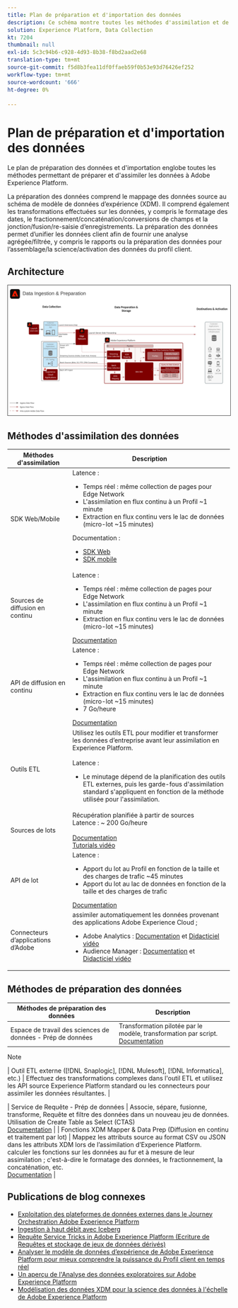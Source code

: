 ```yaml
---
title: Plan de préparation et d'importation des données
description: Ce schéma montre toutes les méthodes d'assimilation et de préparation des données à Adobe Experience Platform.
solution: Experience Platform, Data Collection
kt: 7204
thumbnail: null
exl-id: 5c3c94b6-c928-4d93-8b38-f8bd2aad2e68
translation-type: tm+mt
source-git-commit: f5d8b3fea11df0ffaeb59f0b53e93d76426ef252
workflow-type: tm+mt
source-wordcount: '666'
ht-degree: 0%

---
```


# Plan de préparation et d&#39;importation des données

Le plan de préparation des données et d&#39;importation englobe toutes les méthodes permettant de préparer et d&#39;assimiler les données à Adobe Experience Platform.

La préparation des données comprend le mappage des données source au schéma de modèle de données d’expérience (XDM). Il comprend également les transformations effectuées sur les données, y compris le formatage des dates, le fractionnement/concaténation/conversions de champs et la jonction/fusion/re-saisie d’enregistrements. La préparation des données permet d’unifier les données client afin de fournir une analyse agrégée/filtrée, y compris le rapports ou la préparation des données pour l’assemblage/la science/activation des données du profil client.

## Architecture

<img src="assets/dataingest.svg" alt="Architecture de référence pour le plan directeur de préparation des données et d'importation" style="border:1px solid #4a4a4a" />

## Méthodes d&#39;assimilation des données

| Méthodes d&#39;assimilation | Description |
|------------------------------|-----------------------------------------------------------------------------------------------------------------------------------------------------------------------------------------------------------------------------------------------------------------------------------------------------------------------------------------------------------------------------------------------------------------------------------------|
| SDK Web/Mobile | Latence :<ul><li>Temps réel : même collection de pages pour Edge Network</li><li>L&#39;assimilation en flux continu à un Profil ~1 minute</li><li>Extraction en flux continu vers le lac de données (micro-lot ~15 minutes)</ul>Documentation : <ul><li>[SDK Web](https://experienceleague.corp.adobe.com/docs/web-sdk.html)</li><li>[SDK mobile](https://experienceleague.adobe.com/docs/mobile.html?lang=en)</li></ul> |
| Sources de diffusion en continu | Latence :<ul><li>Temps réel : même collection de pages pour Edge Network</li><li>L&#39;assimilation en flux continu à un Profil ~1 minute</li><li>Extraction en flux continu vers le lac de données (micro-lot ~15 minutes)</li></ul>[Documentation](https://experienceleague.adobe.com/docs/experience-platform/sources/home.html?lang=en#connectors) |
| API de diffusion en continu | Latence :<ul><li>Temps réel : même collection de pages pour Edge Network</li><li>L&#39;assimilation en flux continu à un Profil ~1 minute</li><li>Extraction en flux continu vers le lac de données (micro-lot ~15 minutes)</li><li>7 Go/heure</li></ul>[Documentation](https://experienceleague.adobe.com/docs/experience-platform/ingestion/streaming/overview.html?lang=en#what-can-you-do-with-streaming-ingestion%3F) |
| Outils ETL | Utilisez les outils ETL pour modifier et transformer les données d’entreprise avant leur assimilation en Experience Platform.<br><br>Latence :<ul><li>Le minutage dépend de la planification des outils ETL externes, puis les garde-fous d&#39;assimilation standard s&#39;appliquent en fonction de la méthode utilisée pour l&#39;assimilation.</li></ul> |
| Sources de lots | Récupération planifiée à partir de sources<br>Latence : ~ 200 Go/heure<br><br>[Documentation](https://experienceleague.adobe.com/docs/experience-platform/sources/home.html?lang=en#connectors)<br>[Tutorials vidéo](https://experienceleague.adobe.com/docs/platform-learn/tutorials/sources/overview.html) |
| API de lot | Latence :<ul><li>Apport du lot au Profil en fonction de la taille et des charges de trafic ~45 minutes</li><li>Apport du lot au lac de données en fonction de la taille et des charges de trafic</li></ul>[Documentation](https://experienceleague.adobe.com/docs/experience-platform/ingestion/batch/overview.html?lang=en#batch) |
| Connecteurs d’applications d’Adobe | assimiler automatiquement les données provenant des applications Adobe Experience Cloud ;<ul><li>Adobe Analytics : [Documentation](https://experienceleague.adobe.com/docs/experience-platform/sources/connectors/adobe-applications/analytics.html?lang=en#connectors) et [Didacticiel vidéo](https://experienceleague.adobe.com/docs/platform-learn/tutorials/sources/ingest-data-from-adobe-analytics.html)</li><li>Audience Manager : [Documentation](https://experienceleague.adobe.com/docs/experience-platform/sources/connectors/adobe-applications/audience-manager.html?lang=en#connectors) et [Didacticiel vidéo](https://experienceleague.adobe.com/docs/platform-learn/tutorials/sources/ingest-data-from-aam.html)</li></ul> |


## Méthodes de préparation des données

| Méthodes de préparation des données | Description |
|------------------------------------------------------------|------------------------------------------------------------------------------------------------------------------------------------------------------------------------------------------------------------------------------------------------------------------------------------------------|
| Espace de travail des sciences de données - Prép de données | Transformation pilotée par le modèle, transformation par script.<br>[Documentation](https://experienceleague.adobe.com/docs/experience-platform/data-science-workspace/home.html?lang=en) |
>[!NOTE]
>
>| Outil ETL externe ([!DNL Snaplogic], [!DNL Mulesoft], [!DNL Informatica], etc.) | Effectuez des transformations complexes dans l&#39;outil ETL et utilisez les API source Experience Platform standard ou les connecteurs pour assimiler les données résultantes.                                                                                                                                                               |

| Service de Requête - Prép de données                                  | Associe, sépare, fusionne, transforme, Requête et filtre des données dans un nouveau jeu de données. Utilisation de Create Table as Select (CTAS) <br>[Documentation](https://experienceleague.adobe.com/docs/experience-platform/query/home.html?lang=en#sql)                                                                       |
| Fonctions XDM Mapper &amp; Data Prep (Diffusion en continu et traitement par lot)     | Mappez les attributs source au format CSV ou JSON dans les attributs XDM lors de l’assimilation d’Experience Platform.<br>calculer les fonctions sur les données au fur et à mesure de leur assimilation ; c&#39;est-à-dire le formatage des données, le fractionnement, la concaténation, etc.<br>[Documentation](https://experienceleague.adobe.com/docs/experience-platform/data-prep/home.html?lang=en) |

## Publications de blog connexes

* [Exploitation des plateformes de données externes dans le Journey Orchestration Adobe Experience Platform](https://medium.com/adobetech/leveraging-external-data-platforms-in-adobe-experience-platform-journey-orchestration-54fc6134fe17?source=your_stories_page-------------------------------------)
* [Ingestion à haut débit avec Iceberg](https://medium.com/adobetech/high-throughput-ingestion-with-iceberg-ccf7877a413f?source=your_stories_page-------------------------------------)
* [Requête Service Tricks in Adobe Experience Platform (Ecriture de Requêtes et stockage de jeux de données dérivés)](https://medium.com/adobetech/query-service-tricks-in-adobe-experience-platform-writing-queries-and-storing-derived-datasets-eaee0d6d683e?source=your_stories_page-------------------------------------)
* [Analyser le modèle de données d’expérience de Adobe Experience Platform pour mieux comprendre la puissance du Profil client en temps réel](https://medium.com/adobetech/digging-into-adobe-experience-platforms-experience-data-model-to-more-fully-understand-the-power-3e109271e04f?source=your_stories_page-------------------------------------)
* [Un aperçu de l&#39;Analyse des données exploratoires sur Adobe Experience Platform](https://medium.com/adobetech/an-introductory-look-at-exploratory-data-analysis-on-adobe-experience-platform-1bfce7501d9a?source=your_stories_page-------------------------------------)
* [Modélisation des données XDM pour la science des données à l&#39;échelle de Adobe Experience Platform](https://medium.com/adobetech/modeling-xdm-data-for-data-science-at-scale-on-adobe-experience-platform-222bb2a6dbf7?source=your_stories_page-------------------------------------)

